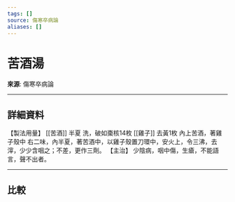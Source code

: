 ```yaml
---
tags: []
source: 傷寒卒病論
aliases: []
---
```


# 苦酒湯

**來源**: 傷寒卒病論  

---

## 詳細資料
【製法用量】 [[苦酒]] 半夏
洗，破如棗核14枚 [[雞子]] 去黃1枚 內上苦酒，著雞子殼中
右二味，內半夏，著苦酒中，以雞子殼置刀環中，安火上，令三沸，去滓，少少含咽之；不差，更作三劑。
【主治】
少陰病，咽中傷，生瘡，不能語言，聲不出者。

---

## 比較
